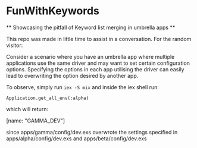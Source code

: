 # FunWithKeywords

** Showcasing the pitfall of Keyword list merging in umbrella apps **

This repo was made in little time to assist in a conversation. For the random visitor:

Consider a scenario where you have an umbrella app where multiple applications use the same driver and may want to set certain configuration options. Specifying the options in each app utilising the driver can easily lead to overwriting the option desired by another app.

To observe, simply run `iex -S mix` and inside the iex shell run:

```
Application.get_all_env(:alpha)

```

which will return:

[name: "GAMMA_DEV"]

since  apps/gamma/config/dev.exs overwrote the settings specified in apps/alpha/config/dev.exs and  apps/beta/config/dev.exs
